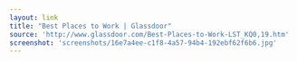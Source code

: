 ```yaml
---
layout: link
title: "Best Places to Work | Glassdoor"
source: 'http://www.glassdoor.com/Best-Places-to-Work-LST_KQ0,19.htm'
screenshot: 'screenshots/16e7a4ee-c1f8-4a57-94b4-192ebf62f6b6.jpg'
---
```


